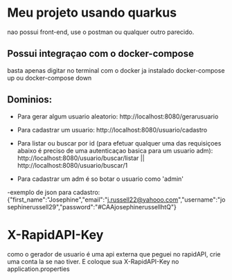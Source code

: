 # Meu projeto usando quarkus
nao possui front-end, use o postman ou qualquer outro parecido.

## Possui integraçao com o docker-compose
basta apenas digitar no terminal com o docker ja instalado docker-compose up ou docker-compose down 

## Dominios:
- Para gerar algum usuario aleatorio:
http://localhost:8080/gerarusuario

- Para cadastrar um usuario:
http://localhost:8080/usuario/cadastro

- Para listar ou buscar por id (para efetuar qualquer uma das requisiçoes abaixo é preciso de uma autenticaçao basica para um usuario adm):
http://localhost:8080/usuario/buscar/listar || http://localhost:8080/usuario/buscar/1

- Para cadastrar um adm é so botar o usuario como 'admin'

-exemplo de json para cadastro: {"first_name":"Josephine","email":"j.russell22@yahooo.com","username":"josephinerussell29","password":"#CAAjosephinerussellhtQ"}

# X-RapidAPI-Key
como o gerador de usuario é uma api externa que peguei no rapidAPI, crie uma conta la se nao tiver. E coloque sua X-RapidAPI-Key no application.properties